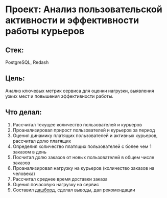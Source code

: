# Проект: Анализ пользовательской активности и эффективности работы курьеров
## Стек: 
PostgreSQL, Redash
## Цель: 
Анализ ключевых метрик сервиса для оценки нагрузки, выявления узких мест и повышения эффективности работы.
## Что делал:
1. Рассчитал текущее количество пользователей и курьеров
2. Проанализировал прирост пользователей и курьеров за период
3. Оценил динамику платящих пользователей и активных курьеров, рассчитал долю платящих
4. Определил количество платящих пользователей с более чем 1 заказом в день
5. Посчитал долю заказов от новых пользователей в общем числе заказов
6. Проанализировал нагрузку на курьеров (количество заказов на человека)
7. Рассчитал среднее время доставки заказа
8. Оценил почасовую нагрузку на сервис
9. Составил [дашборд](https://redash.public.karpov.courses/public/dashboards/PMssnIEIAI2nG1giJmhyOFWA2hae0tNx4vzHPRaG?org_slug=default), сделал выводы, дал рекомендации 
